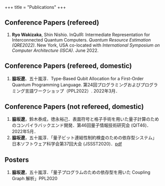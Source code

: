 +++
title = "Publications"
+++

## Conference Papers (refereed)
1. **Ryo Wakizaka**, Shin Nishio. InQuIR: Intermediate Representation for Interconnected Quantum Computers. *Quantum Resource Estimation (QRE2022)*. New York, USA co-located with *International Symposium on Computer Architecture (ISCA)*. June 2022.

## Conference Papers (refereed, domestic)
1. **脇坂遼**、五十嵐淳．Type-Based Qubit Allocation for a First-Order Quantum Programming Language. 第24回プログラミングおよびプログラミング言語ワークショップ（PPL2022）. 2022年3月．

## Conference Papers (not refereed, domestic)

1. **脇坂遼**，鈴木泰成，徳永裕己．表面符号と格子手術を用いた量子計算のためのコンパイラバックエンド開発．第46回量子情報技術研究会 (QIT46)．2022年5月．
1. **脇坂遼**，五十嵐淳．「量子ビット連結性制約検査のための依存型システム」日本ソフトウェア科学会第37回大会 (JSSST2020)．[pdf](/papers/jssst2020-ppl3-3.pdf)

## Posters

1. **脇坂遼**，五十嵐淳．「量子プログラムのための依存型を用いた Coupling Graph 解析」PPL2020

